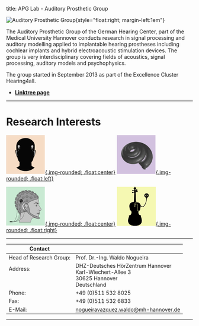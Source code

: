 title: APG Lab - Auditory Prosthetic Group


![Auditory Prosthetic Group](nogueira/APG_Group_HNO.png){style="float:right; margin-left:1em"}

The Auditory Prosthetic Group of the German Hearing Center, part of the Medical University Hannover conducts research in signal processing and auditory modelling applied to implantable hearing prostheses including cochlear implants and hybrid electroacoustic stimulation devices. The group is very interdisciplinary covering fields of acoustics, signal processing, auditory models and psychophysics.

The group started in September 2013 as part of the Excellence Cluster Hearing4all.

- **[Linktree page](https://linktr.ee/auditoryprostheticgroup)**

---


# Research Interests
<!--- [Our reseach projects](nogueira/projects.md) --->


<!--- **[Signal Processing for Cochlear Implants](https://vianna.de/01_workgroups/nogueira/research/signal_processing.html)**
- **[Electric Acoustic Stimulation](https://vianna.de/01_workgroups/nogueira/research/eas.html)**
- **[Closed-Loop Cochlear Implants](https://vianna.de/01_workgroups/nogueira/research/closed-loop.html)** 
- **[Music and Cochlear Implants](https://vianna.de/01_workgroups/nogueira/research/music_and_CI.html)** --->


<!--- [![BINOM](nogueira/binom2.png){.img-rounded; .float:center}](https://vianna.de/01_workgroups/nogueira/research/signal_processing.html "Signal Processing for Cochlear Implants")
[![EAS](nogueira/modelling.png){.img-rounded; .float:left}](https://vianna.de/01_workgroups/nogueira/research/eas.html "Electric Acoustic Stimulation")
[![EEG](nogueira/eeg.png){.img-rounded; .float:center}](https://vianna.de/01_workgroups/nogueira/research/closed-loop.html "Closed-Loop Cochlear Implants")
[![MUSIC](nogueira/music.png){.img-rounded; .float:right}](https://vianna.de/01_workgroups/nogueira/research/music_and_CI.html "Music and Cochlear Implants") --->

[![BINOM](nogueira/binom2.png){.img-rounded; .float:center}](https://vianna.de/01_workgroups/nogueira/research/signal_processing.html "Signal Processing for Cochlear Implants")
[![EAS](nogueira/modelling.png){.img-rounded; .float:left}](https://vianna.de/01_workgroups/nogueira/research/eas.html "Electric Acoustic Stimulation")

[![EEG](nogueira/eeg.png){.img-rounded; .float:center}](https://vianna.de/01_workgroups/nogueira/research/closed-loop.html "Closed-Loop Cochlear Implants")
[![MUSIC](nogueira/music.png){.img-rounded; .float:right}](https://vianna.de/01_workgroups/nogueira/research/music_and_CI.html "Music and Cochlear Implants") 

---

| Contact                 |                            |
| ------------------------|--------------------------- |
| Head of Research Group:<br>          | Prof. Dr.-Ing. Waldo Nogueira|
| Address: <br><br><br>   | DHZ-Deutsches HörZentrum Hannover<br> Karl-Wiechert-Allee 3 <br> 30625 Hannover <br> Deutschland |
| Phone:                  | +49 (0)511 532 8025 |
| Fax:                    | +49 (0)511 532 6833 |
| E-Mail:                 |<nogueiravazquez.waldo@mh-hannover.de>|


---








